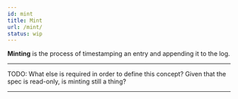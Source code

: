 ```yaml
---
id: mint
title: Mint
url: /mint/
status: wip
---
```


**Minting** is the process of timestamping an entry and appending it to the log.

***
TODO: What else is required in order to define this concept? Given that the
spec is read-only, is minting still a thing?
***

